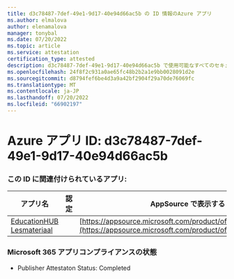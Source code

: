 ```yaml
---
title: d3c78487-7def-49e1-9d17-40e94d66ac5b の ID 情報のAzure アプリ
ms.author: elmalova
author: elenamalova
manager: tonybal
ms.date: 07/20/2022
ms.topic: article
ms.service: attestation
certification_type: attested
description: d3c78487-7def-49e1-9d17-40e94d66ac5b で使用可能なすべてのセキュリティとコンプライアンス情報。
ms.openlocfilehash: 24f8f2c931a0ae65fc48b2b2a1e9bb0028091d2e
ms.sourcegitcommit: d8794fef6be4d3a9a42bf2904f29a70de76069fc
ms.translationtype: MT
ms.contentlocale: ja-JP
ms.lasthandoff: 07/20/2022
ms.locfileid: "66902197"
---
```

# <a name="azure-app-id-d3c78487-7def-49e1-9d17-40e94d66ac5b"></a>Azure アプリ ID: d3c78487-7def-49e1-9d17-40e94d66ac5b


### <a name="apps-associated-with-this-id"></a>この ID に関連付けられているアプリ:
| **アプリ名** | **認定** | **AppSource で表示する** |
|--------------|---------------|-----------------------|
| [EducationHUB Lesmateriaal](../forward/WA200004326.md) |  | [https://appsource.microsoft.com/product/office/WA200004326](https://appsource.microsoft.com/product/office/WA200004326) |

### <a name="microsoft-365-app-compliance-status"></a>Microsoft 365 アプリコンプライアンスの状態
- Publisher Attestaton Status: Completed
